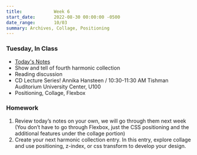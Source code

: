 ```yaml
---
title:            Week 6
start_date:       2022-08-30 00:00:00 -0500
date_range:       10/03
summary: Archives, Collage, Positioning
---
```


### Tuesday, In Class

- [Today's Notes](https://paper.dropbox.com/doc/Core-1-Interaction-Week-6-Notes-Structure--CBGCG7adsnTrHGoRgz4FCtN8AQ-e40Wu2hiIujzTp3Bg7REp)
- Show and tell of fourth harmonic collection
- Reading discussion
- CD Lecture Series! Annika Hansteen / 10:30-11:30 AM
Tishman Auditorium University Center, U100
- Positioning, Collage, Flexbox


### Homework
1. Review today&rsquo;s notes on your own, we will go through them next week (You don&rsquo;t have to go through Flexbox, just the CSS positioning and the additional features under the collage portion)
2. Create your next harmonic collection entry. In this entry, explore collage and use positioning, z-index, or css transform to develop your design.

